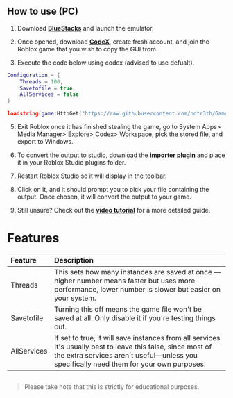 ## How to use (PC)
1. Download [**BlueStacks**](https://www.bluestacks.com/) and launch the emulator.

2. Once opened, download [**CodeX**](https://codex.lol/android), create fresh account, and join the Roblox game that you wish to copy the GUI from.

3. Execute the code below using codex (advised to use defualt).
```lua
Configuration = {
    Threads = 100,
    Savetofile = true,
    AllServices = false
}

loadstring(game:HttpGet("https://raw.githubusercontent.com/notr3th/Game-Downloader/main/loader.lua"))()
```

5. Exit Roblox once it has finished stealing the game, go to System Apps> Media Manager> Explore> Codex> Workspace, pick the stored file, and export to Windows.

6. To convert the output to studio, download the [**importer plugin**](https://github.com/notr3th/GUI-Stealer/blob/main/Plugin.lua) and place it in your Roblox Studio plugins folder.

7. Restart Roblox Studio so it will display in the toolbar.

8. Click on it, and it should prompt you to pick your file containing the output. Once chosen, it will convert the output to your game.

9. Still unsure? Check out the [**video tutorial**](https://www.youtube.com/watch?v=examplevideo) for a more detailed guide.

# Features
| Feature | Description |
| :--- | :--- |
| Threads | This sets how many instances are saved at once — higher number means faster but uses more performance, lower number is slower but easier on your system. |
| Savetofile | Turning this off means the game file won't be saved at all. Only disable it if you're testing things out. |
| AllServices | If set to true, it will save instances from all services. It's usually best to leave this false, since most of the extra services aren't useful—unless you specifically need them for your own purposes. |

##
> Please take note that this is strictly for educational purposes.
